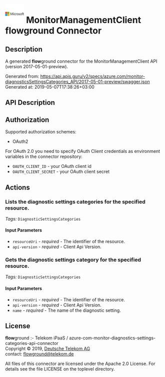 # ![LOGO](logo.png) MonitorManagementClient **flow**ground Connector

## Description

A generated **flow**ground connector for the MonitorManagementClient API (version 2017-05-01-preview).

Generated from: https://api.apis.guru/v2/specs/azure.com/monitor-diagnosticsSettingsCategories_API/2017-05-01-preview/swagger.json<br/>
Generated at: 2019-05-07T17:38:26+03:00

## API Description



## Authorization

Supported authorization schemes:
- OAuth2

For OAuth 2.0 you need to specify OAuth Client credentials as environment variables in the connector repository:
* `OAUTH_CLIENT_ID` - your OAuth client id
* `OAUTH_CLIENT_SECRET` - your OAuth client secret

## Actions

### Lists the diagnostic settings categories for the specified resource.

*Tags:* `DiagnosticSettingsCategories`

#### Input Parameters
* `resourceUri` - _required_ - The identifier of the resource.
* `api-version` - _required_ - Client Api Version.

### Gets the diagnostic settings category for the specified resource.

*Tags:* `DiagnosticSettingsCategories`

#### Input Parameters
* `resourceUri` - _required_ - The identifier of the resource.
* `api-version` - _required_ - Client Api Version.
* `name` - _required_ - The name of the diagnostic setting.

## License

**flow**ground :- Telekom iPaaS / azure-com-monitor-diagnostics-settings-categories-api-connector<br/>
Copyright © 2019, [Deutsche Telekom AG](https://www.telekom.de)<br/>
contact: flowground@telekom.de

All files of this connector are licensed under the Apache 2.0 License. For details
see the file LICENSE on the toplevel directory.
